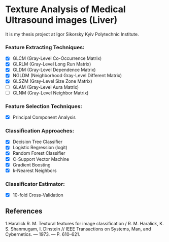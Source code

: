 # Texture Analysis of Medical Ultrasound images (Liver)

It is my thesis project at Igor Sikorsky Kyiv Polytechnic Institute.

### Feature Extracting Techniques:
- [x] GLCM (Gray-Level Co-Occurrence Matrix)
- [x] GLRLM (Gray-Level Long Run Matrix)
- [x] GLDM (Gray-Level Dependence Matrix)
- [x] NGLDM (Neighborhood Gray-Level Different Matrix)
- [x] GLSZM (Gray-Level Size Zone Matrix)
- [ ] GLAM (Gray-Level  Aura  Matrix)
- [ ] GLNM (Gray-Level  Neighbor  Matrix)

### Feature Selection Techniques:
- [x] Principal Component Analysis

### Classification Approaches:
- [x] Decision Tree Classifier
- [x] Logistic Regression (logit)
- [x] Random Forest Classifier
- [x] C-Support Vector Machine
- [x] Gradient Boosting
- [x] k-Nearest Neighbors

### Classificator Estimator:
- [x] 10-fold Cross-Validation


## References ##

1.Haralick R. M. Textural features for image classification / R. M. Haralick, K. S. Shanmugam, I. Dinstein // IEEE Transactions on Systems, Man, and Cybernetics. — 1973. — P. 610–621.

